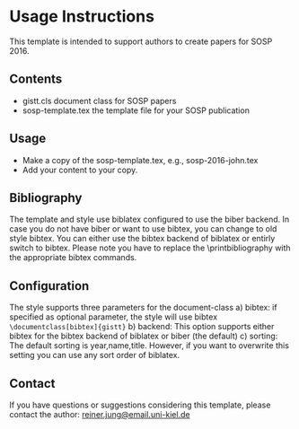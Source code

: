 # Usage Instructions

This template is intended to support authors to create papers for SOSP 2016.

## Contents

- gistt.cls document class for SOSP papers
- sosp-template.tex the template file for your SOSP publication

## Usage

- Make a copy of the sosp-template.tex, e.g., sosp-2016-john.tex
- Add your content to your copy.

## Bibliography

The template and style use biblatex configured to use the biber backend.
In case you do not have biber or want to use bibtex, you can change to
old style bibtex. You can either use the bibtex backend of biblatex or
entirly switch to bibtex. Please note you have to replace the
\printbibliography with the appropriate bibtex commands.

## Configuration

The style supports three parameters for the document-class
a) bibtex: if specified as optional parameter, the style will use bibtex
	```\documentclass[bibtex]{gistt}```
b) backend: This option supports either bibtex for the bibtex backend of biblatex or biber (the default)
c) sorting: The default sorting is year,name,title. However, if you want to overwrite this setting you can use any sort order of biblatex.

## Contact

If you have questions or suggestions considering this template, please
contact the author: reiner.jung@email.uni-kiel.de


